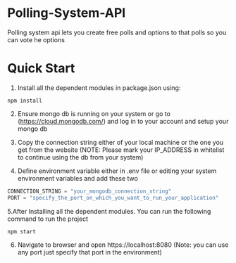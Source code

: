 # Polling-System-API
Polling system api lets you create free polls and options to that polls so you can vote he options

# Quick Start
1. Install all the dependent modules in package.json using:

```
npm install
```

2. Ensure mongo db is running on your system or go to (https://cloud.mongodb.com/) and log in to your account and setup your mongo db
3. Copy the connection string either of your local machine or the one you get from the website
(NOTE: Please mark your IP_ADDRESS in whitelist to continue using the db from your system)

4. Define environment variable either in .env file or editing your system environment variables and add these two

``` javascript
CONNECTION_STRING = "your_mongodb_connection_string"
PORT = "specify_the_port_on_which_you_want_to_run_your_application"
```

5.After Installing all the dependent modules. You can run the following command to run the project

```
npm start
```
6. Navigate to browser and open https://localhost:8080 (Note: you can use any port just specify that port in the environment)

